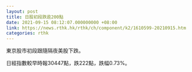 ```yaml
---
layout: post
title: 日股初段跌逾200點
date: 2021-09-15 08:12:07.000000000 +08:00
link: https://news.rthk.hk/rthk/ch/component/k2/1610599-20210915.htm
categories: rthk
---
```


東京股市初段跟隨隔夜美股下跌。

日經指數較早時報30447點，跌222點，跌幅0.73%。
